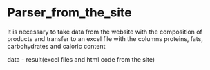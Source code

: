 # Parser_from_the_site
It is necessary to take data from the website with the composition of products 
and transfer to an excel file with the columns proteins, fats, carbohydrates and caloric content

data - result(excel files and html code from the site)
